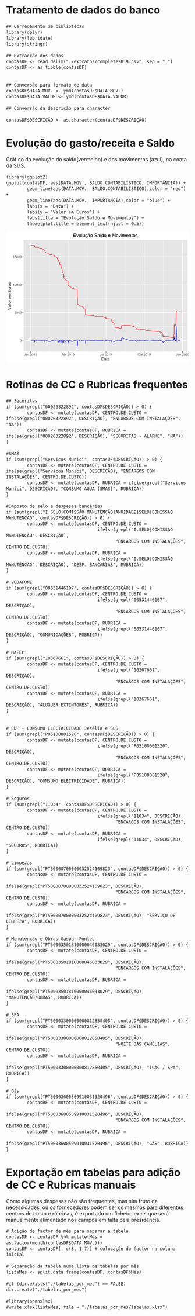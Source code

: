 Tratamento de dados do banco
============================

    ## Carregamento de bibliotecas
    library(dplyr)
    library(lubridate)
    library(stringr)

    ## Extracção dos dados
    contasDF <- read.delim("./extratos/complete2019.csv", sep = ";")
    contasDF <- as_tibble(contasDF)


    ## Conversão para formato de data
    contasDF$DATA.MOV. <- ymd(contasDF$DATA.MOV.)
    contasDF$DATA.VALOR <- ymd(contasDF$DATA.VALOR)

    ## Conversão da descrição para character

    contasDF$DESCRIÇÃO <- as.character(contasDF$DESCRIÇÃO)

Evolução do gasto/receita e Saldo
=================================

Gráfico da evolução do saldo(vermelho) e dos movimentos (azul), na conta
da SUS.

    library(ggplot2)
    ggplot(contasDF, aes(DATA.MOV., SALDO.CONTABILÍSTICO, IMPORTÂNCIA)) + 
            geom_line(aes(DATA.MOV., SALDO.CONTABILÍSTICO),color = "red") +
            geom_line(aes(DATA.MOV., IMPORTÂNCIA),color = "blue") +
            labs(x = "Data") + 
            labs(y = "Valor em Euros") + 
            labs(title = "Evolução Saldo e Movimentos") + 
            theme(plot.title = element_text(hjust = 0.5))

![](README_files/figure-markdown_strict/gasto%20e%20receita-1.png)

Rotinas de CC e Rubricas frequentes
===================================

    ## Securitas
    if (sum(grepl("00026322892", contasDF$DESCRIÇÃO)) > 0) {
            contasDF <- mutate(contasDF, CENTRO.DE.CUSTO = ifelse(grepl("00026322892", DESCRIÇÃO), "ENCARGOS COM INSTALAÇÕES", "NA"))
            contasDF <- mutate(contasDF, RUBRICA = ifelse(grepl("00026322892", DESCRIÇÃO), "SECURITAS - ALARME", "NA"))
    }

    #SMAS
    if (sum(grepl("Servicos Munici", contasDF$DESCRIÇÃO)) > 0) {
            contasDF <- mutate(contasDF, CENTRO.DE.CUSTO = ifelse(grepl("Servicos Munici", DESCRIÇÃO), "ENCARGOS COM INSTALAÇÕES", CENTRO.DE.CUSTO))
            contasDF <- mutate(contasDF, RUBRICA = ifelse(grepl("Servicos Munici", DESCRIÇÃO), "CONSUMO ÁGUA (SMAS)", RUBRICA))
    }

    #Imposto de selo e despesas bancárias
    if (sum(grepl("I.SELO|COMISSÃO MANUTENÇÃO|ANUIDADE|SELO|COMISSAO MANUTENCAO", contasDF$DESCRIÇÃO)) > 0) {
            contasDF <- mutate(contasDF, CENTRO.DE.CUSTO = 
                                       ifelse(grepl("I.SELO|COMISSÃO MANUTENÇÃO", DESCRIÇÃO), 
                                              "ENCARGOS COM INSTALAÇÕES", CENTRO.DE.CUSTO))
            contasDF <- mutate(contasDF, RUBRICA = 
                                       ifelse(grepl("I.SELO|COMISSÃO MANUTENÇÃO", DESCRIÇÃO), "DESP. BANCÁRIAS", RUBRICA))
    }

    # VODAFONE
    if (sum(grepl("00531446107", contasDF$DESCRIÇÃO)) > 0) {
            contasDF <- mutate(contasDF, CENTRO.DE.CUSTO = 
                                       ifelse(grepl("00531446107", DESCRIÇÃO), 
                                              "ENCARGOS COM INSTALAÇÕES", CENTRO.DE.CUSTO))
            contasDF <- mutate(contasDF, RUBRICA = 
                                       ifelse(grepl("00531446107", DESCRIÇÃO), "COMUNICAÇÕES", RUBRICA))
    }

    # MAFEP
    if (sum(grepl("10367661", contasDF$DESCRIÇÃO)) > 0) {
            contasDF <- mutate(contasDF, CENTRO.DE.CUSTO = 
                                       ifelse(grepl("10367661", DESCRIÇÃO), 
                                              "ENCARGOS COM INSTALAÇÕES", CENTRO.DE.CUSTO))
            contasDF <- mutate(contasDF, RUBRICA = 
                                       ifelse(grepl("10367661", DESCRIÇÃO), "ALUGUER EXTINTORES", RUBRICA))
    }


    # EDP - CONSUMO ELECTRICIDADE Jesélia e SUS
    if (sum(grepl("P05100001520", contasDF$DESCRIÇÃO)) > 0) {
            contasDF <- mutate(contasDF, CENTRO.DE.CUSTO = 
                                       ifelse(grepl("P05100001520", DESCRIÇÃO), 
                                              "ENCARGOS COM INSTALAÇÕES", CENTRO.DE.CUSTO))
            contasDF <- mutate(contasDF, RUBRICA = 
                                       ifelse(grepl("P05100001520", DESCRIÇÃO), "CONSUMO ELECTRICIDADE", RUBRICA))
    }

    # Seguros
    if (sum(grepl("11034", contasDF$DESCRIÇÃO)) > 0) {
            contasDF <- mutate(contasDF, CENTRO.DE.CUSTO = 
                                       ifelse(grepl("11034", DESCRIÇÃO), 
                                              "ENCARGOS COM INSTALAÇÕES", CENTRO.DE.CUSTO))
            contasDF <- mutate(contasDF, RUBRICA = 
                                       ifelse(grepl("11034", DESCRIÇÃO), "SEGUROS", RUBRICA))
    }

    # Limpezas
    if (sum(grepl("PT50000700000032524109823", contasDF$DESCRIÇÃO)) > 0) {
            contasDF <- mutate(contasDF, CENTRO.DE.CUSTO = 
                                       ifelse(grepl("PT50000700000032524109823", DESCRIÇÃO), 
                                              "ENCARGOS COM INSTALAÇÕES", CENTRO.DE.CUSTO))
            contasDF <- mutate(contasDF, RUBRICA = 
                                       ifelse(grepl("PT50000700000032524109823", DESCRIÇÃO), "SERVIÇO DE LIMPEZA", RUBRICA))
    }

    # Manutenção e Obras Gaspar Fontes
    if (sum(grepl("PT50003501810000046033029", contasDF$DESCRIÇÃO)) > 0) {
            contasDF <- mutate(contasDF, CENTRO.DE.CUSTO = 
                                       ifelse(grepl("PT50003501810000046033029", DESCRIÇÃO), 
                                              "ENCARGOS COM INSTALAÇÕES", CENTRO.DE.CUSTO))
            contasDF <- mutate(contasDF, RUBRICA = 
                                       ifelse(grepl("PT50003501810000046033029", DESCRIÇÃO), "MANUTENÇÃO/OBRAS", RUBRICA))
    }

    # SPA
    if (sum(grepl("PT50003300000000812850405", contasDF$DESCRIÇÃO)) > 0) {
            contasDF <- mutate(contasDF, CENTRO.DE.CUSTO = 
                                       ifelse(grepl("PT50003300000000812850405", DESCRIÇÃO), 
                                              "NOITE DAS CAMÉLIAS", CENTRO.DE.CUSTO))
            contasDF <- mutate(contasDF, RUBRICA = 
                                       ifelse(grepl("PT50003300000000812850405", DESCRIÇÃO), "IGAC / SPA", RUBRICA))
    }

    # Gás
    if (sum(grepl("PT50003600509910031520496", contasDF$DESCRIÇÃO)) > 0) {
            contasDF <- mutate(contasDF, CENTRO.DE.CUSTO = 
                                       ifelse(grepl("PT50003600509910031520496", DESCRIÇÃO), 
                                              "ENCARGOS COM INSTALAÇÕES", CENTRO.DE.CUSTO))
            contasDF <- mutate(contasDF, RUBRICA = 
                                       ifelse(grepl("PT50003600509910031520496", DESCRIÇÃO), "GÁS", RUBRICA))
    }

Exportação em tabelas para adição de CC e Rubricas manuais
==========================================================

Como algumas despesas não são frequentes, mas sim fruto de necessidades,
ou os fornecedores podem ser os mesmos para diferentes centros de custo
e rúbricas, é exportado um ficheiro excel que será manualmente
alimentado nos campos em falta pela presidencia.

    # Adição de factor de mês para separar a tabela
    contasDF <- contasDF %>% mutate(Mês = as.factor(month(contasDF$DATA.MOV.)))
    contasDF <- contasDF[, c(8, 1:7)] # colocação do factor na coluna inicial

    # Separação da tabela numa lista de tabelas por mês
    listaMes <- split.data.frame(contasDF, contasDF$Mês)

    #if (dir.exists("./tabelas_por_mes") == FALSE) dir.create("./tabelas_por_mes")

    #library(openxlsx)
    #write.xlsx(listaMes, file = "./tabelas_por_mes/tabelas.xlsx")
